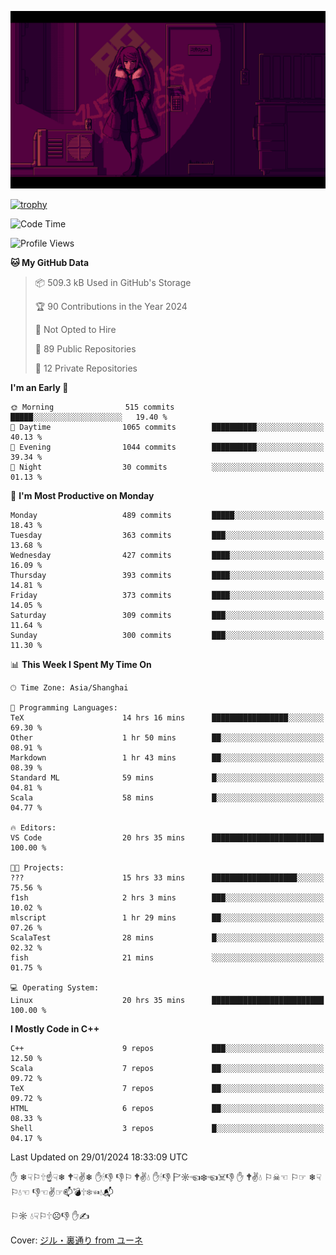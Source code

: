 ![](imgs/main.png)

[![trophy](https://github-profile-trophy.vercel.app/?username=NeilKleistGao&theme=dracula)](https://github.com/ryo-ma/github-profile-trophy)

<!--START_SECTION:waka-->
![Code Time](http://img.shields.io/badge/Code%20Time-577%20hrs%2024%20mins-blue)

![Profile Views](http://img.shields.io/badge/Profile%20Views-0-blue)

**🐱 My GitHub Data** 

> 📦 509.3 kB Used in GitHub's Storage 
 > 
> 🏆 90 Contributions in the Year 2024
 > 
> 🚫 Not Opted to Hire
 > 
> 📜 89 Public Repositories 
 > 
> 🔑 12 Private Repositories 
 > 
**I'm an Early 🐤** 

```text
🌞 Morning                515 commits         █████░░░░░░░░░░░░░░░░░░░░   19.40 % 
🌆 Daytime                1065 commits        ██████████░░░░░░░░░░░░░░░   40.13 % 
🌃 Evening                1044 commits        ██████████░░░░░░░░░░░░░░░   39.34 % 
🌙 Night                  30 commits          ░░░░░░░░░░░░░░░░░░░░░░░░░   01.13 % 
```
📅 **I'm Most Productive on Monday** 

```text
Monday                   489 commits         █████░░░░░░░░░░░░░░░░░░░░   18.43 % 
Tuesday                  363 commits         ███░░░░░░░░░░░░░░░░░░░░░░   13.68 % 
Wednesday                427 commits         ████░░░░░░░░░░░░░░░░░░░░░   16.09 % 
Thursday                 393 commits         ████░░░░░░░░░░░░░░░░░░░░░   14.81 % 
Friday                   373 commits         ████░░░░░░░░░░░░░░░░░░░░░   14.05 % 
Saturday                 309 commits         ███░░░░░░░░░░░░░░░░░░░░░░   11.64 % 
Sunday                   300 commits         ███░░░░░░░░░░░░░░░░░░░░░░   11.30 % 
```


📊 **This Week I Spent My Time On** 

```text
🕑︎ Time Zone: Asia/Shanghai

💬 Programming Languages: 
TeX                      14 hrs 16 mins      █████████████████░░░░░░░░   69.30 % 
Other                    1 hr 50 mins        ██░░░░░░░░░░░░░░░░░░░░░░░   08.91 % 
Markdown                 1 hr 43 mins        ██░░░░░░░░░░░░░░░░░░░░░░░   08.39 % 
Standard ML              59 mins             █░░░░░░░░░░░░░░░░░░░░░░░░   04.81 % 
Scala                    58 mins             █░░░░░░░░░░░░░░░░░░░░░░░░   04.77 % 

🔥 Editors: 
VS Code                  20 hrs 35 mins      █████████████████████████   100.00 % 

🐱‍💻 Projects: 
???                      15 hrs 33 mins      ███████████████████░░░░░░   75.56 % 
f1sh                     2 hrs 3 mins        ███░░░░░░░░░░░░░░░░░░░░░░   10.02 % 
mlscript                 1 hr 29 mins        ██░░░░░░░░░░░░░░░░░░░░░░░   07.26 % 
ScalaTest                28 mins             █░░░░░░░░░░░░░░░░░░░░░░░░   02.32 % 
fish                     21 mins             ░░░░░░░░░░░░░░░░░░░░░░░░░   01.75 % 

💻 Operating System: 
Linux                    20 hrs 35 mins      █████████████████████████   100.00 % 
```

**I Mostly Code in C++** 

```text
C++                      9 repos             ███░░░░░░░░░░░░░░░░░░░░░░   12.50 % 
Scala                    7 repos             ██░░░░░░░░░░░░░░░░░░░░░░░   09.72 % 
TeX                      7 repos             ██░░░░░░░░░░░░░░░░░░░░░░░   09.72 % 
HTML                     6 repos             ██░░░░░░░░░░░░░░░░░░░░░░░   08.33 % 
Shell                    3 repos             █░░░░░░░░░░░░░░░░░░░░░░░░   04.17 % 
```




 Last Updated on 29/01/2024 18:33:09 UTC
<!--END_SECTION:waka-->

✋ ❄☟⚐🕆☝☟❄ 🕈☟✌❄ ✋🕯👎 👎⚐ 🕈✌💧 ✋🕯👎 🏱☼☜❄☜☠👎 ✋ 🕈✌💧 ⚐☠☜ ⚐☞ ❄☟⚐💧☜ 👎☜✌☞📫💣🕆❄☜💧📬

⚐☼ 💧☟⚐🕆☹👎 ✋✍

Cover: [ジル・裏通り from ユーネ](https://www.pixiv.net/artworks/62127066)
